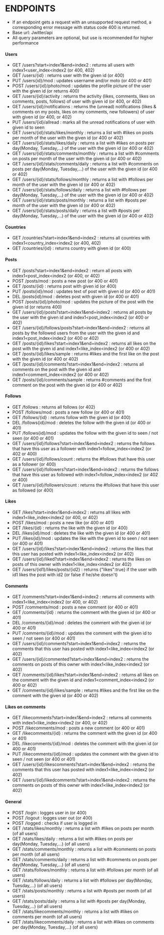 # ENDPOINTS

* If an endpoint gets a request with an unsupported request method, a corresponding error message with status code 400 is returned. 
* Base url: Jwitter/api
* All query parameters are optional, but use is recommended for higher performance

#### Users
* GET   /users?start=index1&end=index2              :       returns all users with index1<user_index<index2 (or 400, 402)
* GET   /users/{id}                                 :       returns user with the given id (or 400) 
* PUT   /users{id}/mod                                 :       updates username and/or moto (or 400 or 401) 
* POST  /users/{id}/photo/mod                       : updates the profile picture of the user with the given id (or returns 400)
* GET   /users/{id}/activity                            :       returns the activity (likes, comments, likes on comments, posts, follows) of user with given id (or 400, or 402)
* GET   /users/{id}/notifications                       :       returns the (unread) notifications (likes & comments on my posts, likes on my comments, new followers) of user with given id (or 400, or 402)
* PUT   /users/{id}/allread                             :       marks all the unread notifications of user with given id to seen
* GET   /users/{id}/stats/likes/monthly                             :       returns a list with #likes on posts per month of the user with the given id (or 400 or 402)
* GET   /users/{id}/stats/likes/daily                               :       returns a list with #likes on posts per day(Monday, Tuesday,...) of the user with the given id (or 400 or 402)
* GET   /users/{id}/stats/comments/monthly                          :       returns a list with #comments on  posts per month of the user with the given id (or 400 or 402)
* GET   /users/{id}/stats/comments/daily                            :       returns a list with #comments on  posts per day(Monday, Tuesday,...) of the user with the given id (or 400 or 402)
* GET   /users/{id}/stats/follows/monthly                           :       returns a list with #follows per month of the user with the given id (or 400 or 402)
* GET   /users/{id}/stats/follows/daily                             :       returns a list with #follows per day(Monday, Tuesday,...) of the user with the given id (or 400 or 402)
* GET   /users/{id}/stats/posts/monthly                             :       returns a list with #posts per month of the user with the given id (or 400 or 402)
* GET   /users/{id}/stats/posts/daily                               :       returns a list with #posts per day(Monday, Tuesday,...) of the user with the given id (or 400 or 402)

#### Countries
* GET   /countries?start=index1&end=index2          :       returns all countries with index1<country_index<index2 (or 400, 402)
* GET   /countries/{id}                             :       returns country with given id (or 400)   

#### Posts
* GET   /posts?start=index1&end=index2                      :       return all posts with index1<post_index<index2 (or 400, or 402)
* POST  /posts/mod                                              :       posts a new post (or 400 or 401)
* GET   /posts/{id}                                         :       returns post with given id (or 400)
* PUT   /posts{id}/mod                                         :       updates text of post with given id (or 400 or 401)
* DEL   /posts{id}/mod                                         :       deletes post with given id (or 400 or 401)
* POST  /posts/{id}/photo/mod                       : updates the picture of the post with the given id (or returns 400)
* GET   /users/{id}/posts?start=index1&end=index2           :       returns all posts by the user with the given id and index1<post_index<index2 (or 400 or 402)
* GET   /users/{id}/follows/posts?start=index1&end=index2   :       returns all posts by the followed users from the user with the given id and index1<post_index<index2 (or 400 or 402)
* GET   /posts/{id}/likes?start=index1&end=index2   :       returns all likes on the post with the given id and index1<like_index<index2 (or 400 or 402)
* GET   /posts/{id}/likes/sample                    :       returns #likes and the first like on the post with the given id (or 400 or 402)
* GET   /posts/{id}/comments?start=index1&end=index2   :       returns all comments on the post with the given id and index1<comment_index<index2 (or 400 or 402)
* GET   /posts/{id}/comments/sample                    :       returns #comments and the first comment on the post with the given id (or 400 or 402)


#### Follows
* GET   /follows                                      :       returns all follows (or 402)
* POST  /follows/mod                                   :       posts a new follow (or 400 or 401)
* GET   /follows/{id}                                 :       returns follow with the given id (or 400)
* DEL   /follows{id}/mod                                 :       deletes the follow with the given id (or 400 or 401)
* PUT   /follows{id}/mod                                 :       updates the follow with the given id to seen / not seen (or 400 or 401)
* GET   /users/{id}/follows?start=index1&end=index2   :       returns the follows that have this user as a follower with index1<follow_index<index2 (or 402 or 400)
* GET   /users/{id}/follows/count                     :       returns the #follows that have this user as a follower (or 400)
* GET   /users/{id}/followers?start=index1&end=index2 :       returns the follows that have this user as followed with index1<follow_index<index2 (or 402 or 400)
* GET   /users/{id}/followers/count                     :       returns the #follows that have this user as followed (or 400)

#### Likes
* GET   /likes?start=index1&end=index2              :       returns all likes with index1<like_index<index2 (or 400, or 402)
* POST  /likes/mod                                   :       posts a new like (or 400 or 401)
* GET   /likes/{id}                                 :       returns the like with the given id (or 400)
* DEL   /likes{id}/mod                                 :       deletes the like with the given id (or 400 or 401)
* PUT   /likes{id}/mod                                 :       updates the like with the given id to seen / not seen (or 400 or 401)
* GET   /users/{id}/likes?start=index1&end=index2   :       returns the likes that this user has posted with index1<like_index<index2 (or 402)
* GET   /users/{id}/liked?start=index1&end=index2   :       returns the likes on posts of this owner with index1<like_index<index2 (or 402)
* GET   /users/{id1}/likes/posts/{id2}                :       returns {"likes":true} if the user with id1 likes the post with id2 (or false if he/she doesn't)

#### Comments
* GET   /comments?start=index1&end=index2              :       returns all comments with index1<like_index<index2 (or 400, or 402)
* POST  /comments/mod                                   :       posts a new comment (or 400 or 401)
* GET   /comments/{id}                                 :       returns the comment with the given id (or 400 or 401)
* DEL   /comments/{id}/mod                                 :       deletes the comment with the given id (or 400 or 401)
* PUT   /comments/{id}/mod                                 :       updates the comment with the given id to seen / not seen (or 400 or 401)
* GET   /users/{id}/comments?start=index1&end=index2   :       returns the comments that this user has posted with index1<like_index<index2 (or 402)
* GET   /users/{id}/commented?start=index1&end=index2  :       returns the comments on posts of this owner with index1<like_index<index2 (or 402)
* GET   /comments/{id}/likes?start=index1&end=index2   :       returns all likes on the comment with the given id and index1<comment_index<index2 (or 400 or 402)
* GET   /comments/{id}/likes/sample                    :       returns #likes and the first like on the comment with the given id (or 400 or 402)

#### Likes on comments
* GET   /likecomments?start=index1&end=index2              :       returns all comments with index1<like_index<index2 (or 400, or 402)
* POST  /likecomments/mod                                   :       posts a new comment (or 400 or 401)
* GET   /likecomments/{id}                                 :       returns the comment with the given id (or 400 or 401)
* DEL   /likecomments/{id}/mod                                 :       deletes the comment with the given id (or 400 or 401)
* PUT   /likecomments/{id}/mod                                 :       updates the comment with the given id to seen / not seen (or 400 or 401)
* GET   /users/{id}/likescomments?start=index1&end=index2   :       returns the comments that this user has posted with index1<like_index<index2 (or 402)
* GET   /users/{id}/likedcomments?start=index1&end=index2  :       returns the comments on posts of this owner with index1<like_index<index2 (or 402)

#### General
* POST  /login                                           :       logges user in (or 400)
* POST  /logout                                          :       logges user out (or 400)
* POST  /logged                                          :       checks if user is logged in 
* GET   /stats/likes/monthly                             :       returns a list with #likes on posts per month (of all users)
* GET   /stats/likes/daily                               :       returns a list with #likes on posts per day(Monday, Tuesday,...) (of all users)
* GET   /stats/comments/monthly                          :       returns a list with #comments on  posts per month (of all users)
* GET   /stats/comments/daily                            :       returns a list with #comments on  posts per day(Monday, Tuesday,...) (of all users)
* GET   /stats/follows/monthly                           :       returns a list with #follows per month (of all users)
* GET   /stats/follows/daily                             :       returns a list with #follows per day(Monday, Tuesday,...) (of all users)
* GET   /stats/posts/monthly                             :       returns a list with #posts per month (of all users)
* GET   /stats/posts/daily                               :       returns a list with #posts per day(Monday, Tuesday,...) (of all users)
* GET   /stats/likecomments/monthly                      :       returns a list with #likes on comments per month (of all users)
* GET   /stats/likecomments/daily                        :       returns a list with #likes on comments per day(Monday, Tuesday,...) (of all users)